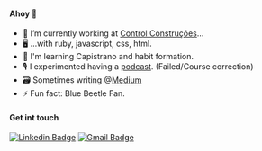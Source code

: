 #### Ahoy 👋

- 🔭 I’m currently working at [Control Construções](https://www.linkedin.com/company/control-construções-ltda-/mycompany/)...
- :desktop_computer: ...with ruby, javascript, css, html.
- 🌱 I'm learning Capistrano and habit formation.
- 🎙 I experimented having a [podcast](https://anchor.fm/kelvin-romero). (Failed/Course correction)
- :card_file_box: Sometimes writing @[Medium](https://medium.com/@kelvinromero)
- ⚡ Fun fact: Blue Beetle Fan.

#### Get int touch

[![Linkedin Badge](https://img.shields.io/badge/-kelvinromero-blue?style=flat-square&logo=Linkedin&logoColor=white&link=https://www.linkedin.com/in/kelvinromero/)](https://www.linkedin.com/in/kelvinromero/)
[![Gmail Badge](https://img.shields.io/badge/-kelvinromero@gmail.com-c14438?style=flat-square&logo=Gmail&logoColor=white&link=mailto:kelvinromero@gmail.com)](mailto:kelvinromero@gmail.com)  
